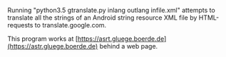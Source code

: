 Running "python3.5 gtranslate.py inlang outlang infile.xml" attempts to translate all the strings
of an Android string resource XML file by HTML-requests to translate.google.com.

This program works at [https://asrt.gluege.boerde.de](https://astr.gluege.boerde.de) behind a web page.
